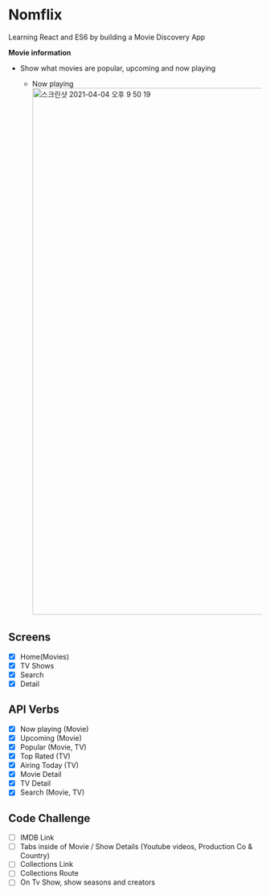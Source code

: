 # Nomflix

Learning React and ES6 by building a Movie Discovery App

**Movie information**

- Show what movies are popular, upcoming and now playing

  - Now playing
    <img width="1049" alt="스크린샷 2021-04-04 오후 9 50 19" src="https://user-images.githubusercontent.com/63292204/113509323-e46ad280-958f-11eb-82fb-ca3042c5b18e.png">

## Screens

- [x] Home(Movies)
- [x] TV Shows
- [x] Search
- [x] Detail

## API Verbs

- [x] Now playing (Movie)
- [x] Upcoming (Movie)
- [x] Popular (Movie, TV)
- [x] Top Rated (TV)
- [x] Airing Today (TV)
- [x] Movie Detail
- [x] TV Detail
- [x] Search (Movie, TV)

## Code Challenge

- [ ] IMDB Link
- [ ] Tabs inside of Movie / Show Details (Youtube videos, Production Co & Country)
- [ ] Collections Link
- [ ] Collections Route
- [ ] On Tv Show, show seasons and creators
